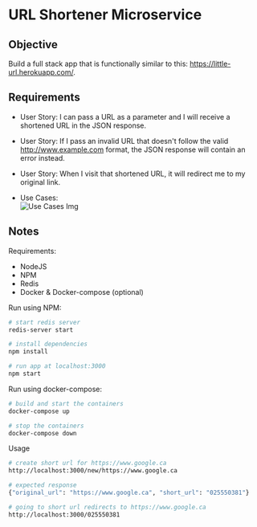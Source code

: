 # URL Shortener Microservice

## Objective

Build a full stack app that is functionally similar to this: https://little-url.herokuapp.com/.

## Requirements

* User Story: I can pass a URL as a parameter and I will receive a shortened URL in the JSON response.

* User Story: If I pass an invalid URL that doesn't follow the valid http://www.example.com format, the JSON response will contain an error instead.

* User Story: When I visit that shortened URL, it will redirect me to my original link.

* Use Cases:  
![Use Cases Img](https://user-images.githubusercontent.com/20388583/111838785-334a1400-88d0-11eb-9712-f200a14d0945.png)

## Notes

Requirements:
- NodeJS
- NPM
- Redis
- Docker & Docker-compose (optional)

Run using NPM:
```bash
# start redis server
redis-server start

# install dependencies
npm install

# run app at localhost:3000
npm start
```

Run using docker-compose:
```bash
# build and start the containers
docker-compose up

# stop the containers
docker-compose down
```

Usage
```bash
# create short url for https://www.google.ca
http://localhost:3000/new/https://www.google.ca

# expected response
{"original_url": "https://www.google.ca", "short_url": "025550381"}

# going to short url redirects to https://www.google.ca
http://localhost:3000/025550381

```
